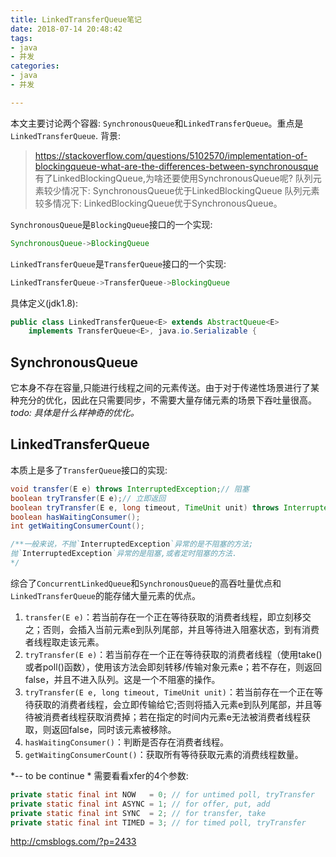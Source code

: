 ```yaml
---
title: LinkedTransferQueue笔记
date: 2018-07-14 20:48:42
tags: 
- java
- 并发
categories:
- java
- 并发

---
```


本文主要讨论两个容器: `SynchronousQueue`和`LinkedTransferQueue`。重点是`LinkedTransferQueue`.
背景:
> https://stackoverflow.com/questions/5102570/implementation-of-blockingqueue-what-are-the-differences-between-synchronousque
有了LinkedBlockingQueue,为啥还要使用SynchronousQueue呢? 
队列元素较少情况下: SynchronousQueue优于LinkedBlockingQueue
队列元素较多情况下: LinkedBlockingQueue优于SynchronousQueue。


`SynchronousQueue`是`BlockingQueue`接口的一个实现:
```java
SynchronousQueue->BlockingQueue
```
`LinkedTransferQueue`是`TransferQueue`接口的一个实现:
```java
LinkedTransferQueue->TransferQueue->BlockingQueue
```
具体定义(jdk1.8):
```java
public class LinkedTransferQueue<E> extends AbstractQueue<E>
    implements TransferQueue<E>, java.io.Serializable {
```

## SynchronousQueue
它本身不存在容量,只能进行线程之间的元素传送。由于对于传递性场景进行了某种充分的优化，因此在只需要同步，不需要大量存储元素的场景下吞吐量很高。
*todo: 具体是什么样神奇的优化。*


## LinkedTransferQueue
本质上是多了`TransferQueue`接口的实现:
```java
void transfer(E e) throws InterruptedException;// 阻塞
boolean tryTransfer(E e);// 立即返回
boolean tryTransfer(E e, long timeout, TimeUnit unit) throws InterruptedException;// 一段时间阻塞
boolean hasWaitingConsumer();
int getWaitingConsumerCount();

/**一般来说，不抛`InterruptedException`异常的是不阻塞的方法;
抛`InterruptedException`异常的是阻塞,或者定时阻塞的方法.
*/
```
综合了`ConcurrentLinkedQueue`和`SynchronousQueue`的高吞吐量优点和`LinkedTransferQueue`的能存储大量元素的优点。

1. `transfer(E e)`：若当前存在一个正在等待获取的消费者线程，即立刻移交之；否则，会插入当前元素e到队列尾部，并且等待进入阻塞状态，到有消费者线程取走该元素。
2. `tryTransfer(E e)`：若当前存在一个正在等待获取的消费者线程（使用take()或者poll()函数），使用该方法会即刻转移/传输对象元素e；若不存在，则返回false，并且不进入队列。这是一个不阻塞的操作。
3. `tryTransfer(E e, long timeout, TimeUnit unit)`：若当前存在一个正在等待获取的消费者线程，会立即传输给它;否则将插入元素e到队列尾部，并且等待被消费者线程获取消费掉；若在指定的时间内元素e无法被消费者线程获取，则返回false，同时该元素被移除。
4. `hasWaitingConsumer()`：判断是否存在消费者线程。
5. `getWaitingConsumerCount()`：获取所有等待获取元素的消费线程数量。

*-- to be continue *
需要看看xfer的4个参数:
```java
private static final int NOW   = 0; // for untimed poll, tryTransfer
private static final int ASYNC = 1; // for offer, put, add
private static final int SYNC  = 2; // for transfer, take
private static final int TIMED = 3; // for timed poll, tryTransfer
```
http://cmsblogs.com/?p=2433

